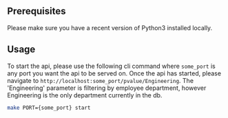 ## Prerequisites

Please make sure you have a recent version of Python3 installed locally.

## Usage

To start the api, please use the following cli command where ```some_port``` is any port you want the api to be served on.
Once the api has started, please navigate to ```http://localhost:some_port/pvalue/Engineering```. The 'Engineering' 
parameter is filtering by employee department, however Engineering is the only department currently in the db.

```bash
make PORT={some_port} start
```
